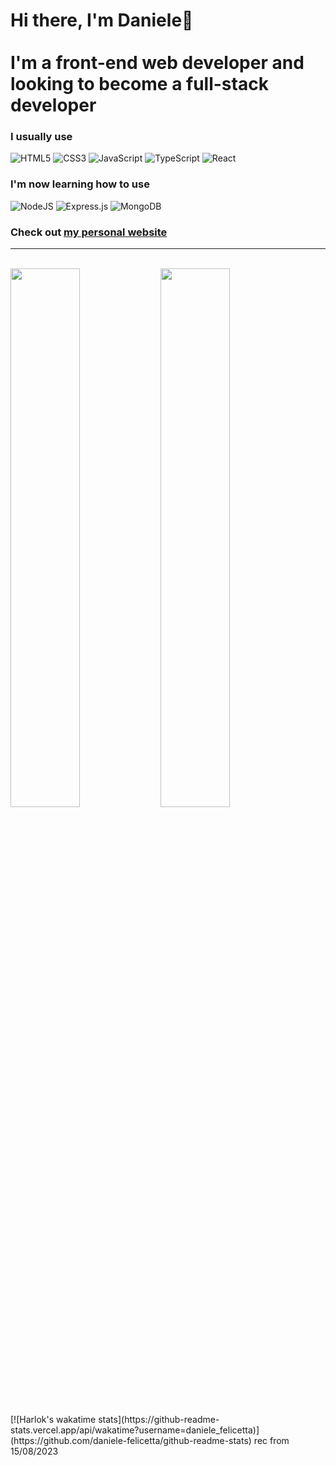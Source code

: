 <h1>Hi there, I'm Daniele👋 <br><br>
  I'm a front-end web developer and looking to become a full-stack developer</h1>

### I usually use

![HTML5](https://img.shields.io/badge/html5-%23E34F26.svg?style=for-the-badge&logo=html5&logoColor=white)
![CSS3](https://img.shields.io/badge/css3-%231572B6.svg?style=for-the-badge&logo=css3&logoColor=white)
![JavaScript](https://img.shields.io/badge/javascript-%23323330.svg?style=for-the-badge&logo=javascript&logoColor=%23F7DF1E)
![TypeScript](https://img.shields.io/badge/typescript-%23007ACC.svg?style=for-the-badge&logo=typescript&logoColor=white)
![React](https://img.shields.io/badge/react-%2320232a.svg?style=for-the-badge&logo=react&logoColor=%2361DAFB)

### I'm now learning how to use

![NodeJS](https://img.shields.io/badge/node.js-6DA55F?style=for-the-badge&logo=node.js&logoColor=white)
![Express.js](https://img.shields.io/badge/express.js-%23404d59.svg?style=for-the-badge&logo=express&logoColor=%2361DAFB)
![MongoDB](https://img.shields.io/badge/MongoDB-%234ea94b.svg?style=for-the-badge&logo=mongodb&logoColor=white)
<br>
### Check out <a href="danielefelicetta.it">my personal website</a>
<hr>
<br>

<img align="left" width="47%" src="https://github-readme-stats.vercel.app/api/top-langs/?username=daniele-felicetta&layout=donut" />
<img width="47%" src="https://github-readme-stats.vercel.app/api?username=daniele-felicetta&show_icons=true&theme=radical" />
<div>
  [![Harlok's wakatime stats](https://github-readme-stats.vercel.app/api/wakatime?username=daniele_felicetta)](https://github.com/daniele-felicetta/github-readme-stats)
  rec from 15/08/2023
</div>
<!--

Here are some ideas to get you started:

- 🔭 I’m currently working on ...
- 🌱 I’m currently learning ...
- 👯 I’m looking to collaborate on ...
- 🤔 I’m looking for help with ...
- 💬 Ask me about ...
- 📫 How to reach me: ...
- 😄 Pronouns: ...
- ⚡ Fun fact: ...
-->
